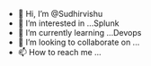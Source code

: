 - 👋 Hi, I’m @Sudhirvishu
- 👀 I’m interested in ...Splunk
- 🌱 I’m currently learning ...Devops
- 💞️ I’m looking to collaborate on ...
- 📫 How to reach me ...

<!---
Sudhirvishu/Sudhirvishu is a ✨ special ✨ repository because its `README.md` (this file) appears on your GitHub profile.
You can click the Preview link to take a look at your changes.
--->
